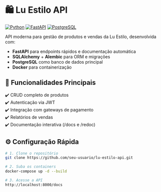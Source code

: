 # 🛍️ Lu Estilo API

[![Python](https://img.shields.io/badge/Python-3.9+-blue.svg)](https://python.org)
[![FastAPI](https://img.shields.io/badge/FastAPI-0.68+-green.svg)](https://fastapi.tiangolo.com)
[![PostgreSQL](https://img.shields.io/badge/PostgreSQL-13+-blue.svg)](https://www.postgresql.org)

API moderna para gestão de produtos e vendas da Lu Estilo, desenvolvida com:

- **FastAPI** para endpoints rápidos e documentação automática
- **SQLAlchemy** + **Alembic** para ORM e migrações
- **PostgreSQL** como banco de dados principal
- **Docker** para containerização

## 🚀 Funcionalidades Principais

✔️ CRUD completo de produtos  
✔️ Autenticação via JWT  
✔️ Integração com gateways de pagamento  
✔️ Relatórios de vendas  
✔️ Documentação interativa (/docs e /redoc)  

## ⚙️ Configuração Rápida

```bash
# 1. Clone o repositório
git clone https://github.com/seu-usuario/lu-estilo-api.git

# 2. Suba os containers
docker-compose up -d --build

# 3. Acesse a API
http://localhost:8000/docs
